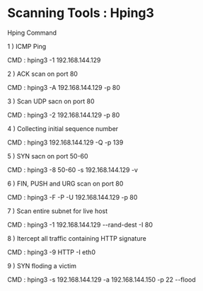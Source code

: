 # Scanning Tools : Hping3

Hping Command

1 ) ICMP Ping

CMD : hping3 -1 192.168.144.129

2 ) ACK scan on port 80

CMD : hping3 -A 192.168.144.129 -p 80

3 ) Scan UDP sacn on port 80

CMD : hping3 -2 192.168.144.129 -p 80

4 ) Collecting initial sequence number

CMD : hping3 192.168.144.129 -Q -p 139

5 ) SYN sacn on port 50-60

CMD : hping3 -8 50-60 -s 192.168.144.129 -v

6 ) FIN, PUSH and URG scan on port 80

CMD : hping3 -F -P -U 192.168.144.129 -p 80

7 ) Scan entire subnet for live host

CMD : hping3 -1 192.168.144.129 --rand-dest -I 80

8 ) Itercept all traffic containing HTTP signature

CMD : hping3 -9 HTTP -I eth0

9 ) SYN floding a victim

CMD : hping3 -s 192.168.144.129 -a 192.168.144.150 -p 22 --flood

